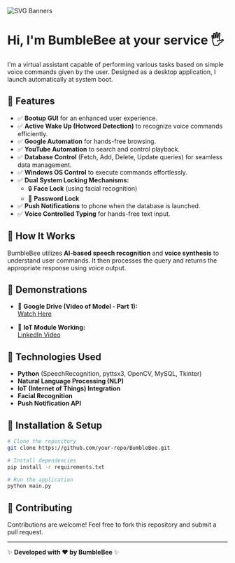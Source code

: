 ![SVG Banners](https://svg-banners.vercel.app/api?type=glitch&text1=BumbleBee&width=1200&height=200)

# Hi, I'm BumbleBee at your service 🖐️  
I'm a virtual assistant capable of performing various tasks based on simple voice commands given by the user. Designed as a desktop application, I launch automatically at system boot.  

## 🚀 Features
- ✅ **Bootup GUI** for an enhanced user experience.
- ✅ **Active Wake Up (Hotword Detection)** to recognize voice commands efficiently.
- ✅ **Google Automation** for hands-free browsing.
- ✅ **YouTube Automation** to search and control playback.
- ✅ **Database Control** (Fetch, Add, Delete, Update queries) for seamless data management.
- ✅ **Windows OS Control** to execute commands effortlessly.
- ✅ **Dual System Locking Mechanisms:**
  - 🔒 **Face Lock** (using facial recognition)
  - 🔑 **Password Lock**
- ✅ **Push Notifications** to phone when the database is launched.
- ✅ **Voice Controlled Typing** for hands-free text input.

## 🧠 How It Works
BumbleBee utilizes **AI-based speech recognition** and **voice synthesis** to understand user commands. It then processes the query and returns the appropriate response using voice output.

## 🎥 Demonstrations
- 📌 **Google Drive (Video of Model - Part 1):**  
  [Watch Here](https://drive.google.com/file/d/1sc3gEHt3V4tqNsqSQ60OYyqWQx3nFScA/view?usp=sharing)

- 📌 **IoT Module Working:**  
  [LinkedIn Video](https://www.linkedin.com/feed/update/urn:li:activity:7067017140058361856/?originTrackingId=ixX97QJ3TWOD4QphctWvyQ%3D%3D)

## 🔧 Technologies Used
- **Python** (SpeechRecognition, pyttsx3, OpenCV, MySQL, Tkinter)
- **Natural Language Processing (NLP)**
- **IoT (Internet of Things) Integration**
- **Facial Recognition**
- **Push Notification API**

## 📌 Installation & Setup
```sh
# Clone the repository
git clone https://github.com/your-repo/BumbleBee.git

# Install dependencies
pip install -r requirements.txt

# Run the application
python main.py
```

## 🤝 Contributing
Contributions are welcome! Feel free to fork this repository and submit a pull request.

---
✨ **Developed with ❤️ by BumbleBee** ✨
